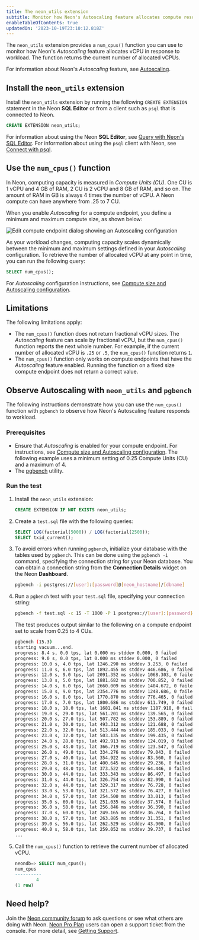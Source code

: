 ```yaml
---
title: The neon_utils extension
subtitle: Monitor how Neon's Autoscaling feature allocates compute resources
enableTableOfContents: true
updatedOn: '2023-10-19T23:10:12.818Z'
---
```


The `neon_utils` extension provides a `num_cpus()` function you can use to monitor how Neon's _Autoscaling_ feature allocates vCPU in response to workload. The function returns the current number of allocated vCPUs.

For information about Neon's _Autoscaling_ feature, see [Autoscaling](https://neon.tech/docs/introduction/autoscaling).

## Install the `neon_utils` extension

Install the `neon_utils` extension by running the following `CREATE EXTENSION` statement in the Neon **SQL Editor** or from a client such as `psql` that is connected to Neon.

```sql
CREATE EXTENSION neon_utils;
```

For information about using the Neon **SQL Editor**, see [Query with Neon's SQL Editor](/docs/get-started-with-neon/query-with-neon-sql-editor). For information about using the `psql` client with Neon, see [Connect with psql](/docs/connect/query-with-psql-editor).

## Use the `num_cpus()` function

In Neon, computing capacity is measured in _Compute Units (CU)_. One CU is 1 vCPU and 4 GB of RAM, 2 CU is 2 vCPU and 8 GB of RAM, and so on. The amount of RAM in GB is always 4 times the number of vCPU. A Neon compute can have anywhere from .25 to 7 CU.

When you enable _Autoscaling_ for a compute endpoint, you define a minimum and maximum compute size, as shown below:

![Edit compute endpoint dialog showing an Autoscaling configuration](/docs/extensions/edit_compute_endpoint.png)

As your workload changes, computing capacity scales dynamically between the minimum and maximum settings defined in your _Autoscaling_ configuration. To retrieve the number of allocated vCPU at any point in time, you can run the following query:

```sql
SELECT num_cpus();
```

For _Autoscaling_ configuration instructions, see [Compute size and Autoscaling configuration](/docs/manage/endpoints#compute-size-and-autoscaling-configuration).

## Limitations

The following limitations apply:

- The `num_cpus()` function does not return fractional vCPU sizes. The _Autoscaling_ feature can scale by fractional vCPU, but the `num_cpus()` function reports the next whole number. For example, if the current number of allocated vCPU is `.25` or `.5`, the `num_cpus()` function returns `1`.
- The `num_cpus()` function only works on compute endpoints that have the _Autoscaling_ feature enabled. Running the function on a fixed size compute endpoint does not return a correct value.

## Observe Autoscaling with `neon_utils` and `pgbench`

The following instructions demonstrate how you can use the `num_cpus()` function with `pgbench` to observe how Neon's Autoscaling feature responds to workload.

### Prerequisites

- Ensure that _Autoscaling_ is enabled for your compute endpoint. For instructions, see [Compute size and Autoscaling configuration](/docs/manage/endpoints#compute-size-and-autoscaling-configuration). The following example uses a minimum setting of 0.25 Compute Units (CU) and a maximum of 4.
- The [pgbench](https://www.postgresql.org/docs/current/pgbench.html) utility.

### Run the test

1. Install the `neon_utils` extension:

    ```sql
    CREATE EXTENSION IF NOT EXISTS neon_utils;
    ```

2. Create a `test.sql` file with the following queries:

    ```sql
    SELECT LOG(factorial(5000)) / LOG(factorial(2500));
    SELECT txid_current();
    ```

3. To avoid errors when running `pgbench`, initialize your database with the tables used by `pgbench`. This can be done using the `pgbench -i` command, specifying the connection string for your Neon database. You can obtain a connection string from the **Connection Details** widget on the Neon **Dashboard**.

    <CodeBlock shouldWrap>

    ```bash
    pgbench -i postgres://[user]:[password]@[neon_hostname]/[dbname]
    ```

    </CodeBlock>

4. Run a `pgbench` test with your `test.sql` file, specifying your connection string:

    <CodeBlock shouldWrap>

    ```bash
    pgbench -f test.sql -c 15 -T 1000 -P 1 postgres://[user]:[password]@[neon_hostname]/[dbname]
    ```

    </CodeBlock>

    The test produces output similar to the following on a compute endpoint set to scale from 0.25 to 4 CUs.

    ```bash
    pgbench (15.3)
    starting vacuum...end.
    progress: 8.4 s, 0.0 tps, lat 0.000 ms stddev 0.000, 0 failed
    progress: 9.0 s, 0.0 tps, lat 0.000 ms stddev 0.000, 0 failed
    progress: 10.0 s, 4.0 tps, lat 1246.290 ms stddev 3.253, 0 failed
    progress: 11.0 s, 6.0 tps, lat 1892.455 ms stddev 446.686, 0 failed
    progress: 12.0 s, 9.0 tps, lat 2091.352 ms stddev 1068.303, 0 failed
    progress: 13.0 s, 5.0 tps, lat 1881.682 ms stddev 700.852, 0 failed
    progress: 14.0 s, 6.0 tps, lat 2660.009 ms stddev 1404.672, 0 failed
    progress: 15.0 s, 9.0 tps, lat 2354.776 ms stddev 1248.686, 0 failed
    progress: 16.0 s, 8.0 tps, lat 1770.870 ms stddev 776.465, 0 failed
    progress: 17.0 s, 7.0 tps, lat 1800.686 ms stddev 611.749, 0 failed
    progress: 18.0 s, 18.0 tps, lat 1681.841 ms stddev 1187.918, 0 failed
    progress: 19.0 s, 29.0 tps, lat 561.201 ms stddev 139.565, 0 failed
    progress: 20.0 s, 27.0 tps, lat 507.782 ms stddev 153.889, 0 failed
    progress: 21.0 s, 30.0 tps, lat 493.312 ms stddev 121.688, 0 failed
    progress: 22.0 s, 32.0 tps, lat 513.444 ms stddev 185.033, 0 failed
    progress: 23.0 s, 32.0 tps, lat 503.135 ms stddev 199.435, 0 failed
    progress: 24.0 s, 28.0 tps, lat 492.913 ms stddev 124.019, 0 failed
    progress: 25.0 s, 43.0 tps, lat 366.719 ms stddev 123.547, 0 failed
    progress: 26.0 s, 49.0 tps, lat 334.276 ms stddev 79.043, 0 failed
    progress: 27.0 s, 40.0 tps, lat 354.922 ms stddev 83.560, 0 failed
    progress: 28.0 s, 31.0 tps, lat 400.645 ms stddev 29.236, 0 failed
    progress: 29.0 s, 48.0 tps, lat 373.522 ms stddev 64.446, 0 failed
    progress: 30.0 s, 44.0 tps, lat 333.343 ms stddev 86.497, 0 failed
    progress: 31.0 s, 44.0 tps, lat 326.754 ms stddev 82.990, 0 failed
    progress: 32.0 s, 44.0 tps, lat 329.317 ms stddev 76.728, 0 failed
    progress: 33.0 s, 53.0 tps, lat 321.572 ms stddev 76.427, 0 failed
    progress: 34.0 s, 57.0 tps, lat 254.500 ms stddev 33.013, 0 failed
    progress: 35.0 s, 60.0 tps, lat 251.035 ms stddev 37.574, 0 failed
    progress: 36.0 s, 58.0 tps, lat 256.846 ms stddev 36.390, 0 failed
    progress: 37.0 s, 60.0 tps, lat 249.165 ms stddev 36.764, 0 failed
    progress: 38.0 s, 57.0 tps, lat 263.885 ms stddev 31.351, 0 failed
    progress: 39.0 s, 56.0 tps, lat 262.529 ms stddev 43.900, 0 failed
    progress: 40.0 s, 58.0 tps, lat 259.052 ms stddev 39.737, 0 failed
    ...
    ```

4. Call the `num_cpus()` function to retrieve the current number of allocated vCPU.

    ```sql
    ​​neondb=> SELECT num_cpus();
    num_cpus
    ----------
            4
    (1 row)
    ```

## Need help?

Join the [Neon community forum](https://community.neon.tech/) to ask questions or see what others are doing with Neon. [Neon Pro Plan](/docs/introduction/pro-plan) users can open a support ticket from the console. For more detail, see [Getting Support](/docs/introduction/support).
